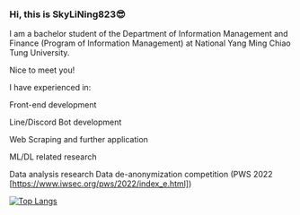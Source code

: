 ### Hi, this is SkyLiNing823😎
I am a bachelor student of the Department of Information Management and Finance (Program of Information Management) at National Yang Ming Chiao Tung University.

Nice to meet you!

I have experienced in:

Front-end development  

Line/Discord Bot development   

Web Scraping and further application 

ML/DL related research 

Data analysis research
Data de-anonymization competition (PWS 2022 [https://www.iwsec.org/pws/2022/index_e.html])


[![Top Langs](https://github-readme-stats.vercel.app/api/top-langs/?username=SkyLiNing823&layout=donut-vertical)](https://github.com/anuraghazra/github-readme-stats)

<!--
**SkyLiNing823/SkyLiNing823** is a ✨ _special_ ✨ repository because its `README.md` (this file) appears on your GitHub profile.

Here are some ideas to get you started:

- 🔭 I’m currently working on ...
- 🌱 I’m currently learning ...
- 👯 I’m looking to collaborate on ...
- 🤔 I’m looking for help with ...
- 💬 Ask me about ...
- 📫 How to reach me: ...
- 😄 Pronouns: ...
- ⚡ Fun fact: ...
-->
